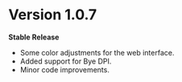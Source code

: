 # Version 1.0.7
**Stable Release**

- Some color adjustments for the web interface.
- Added support for Bye DPI.
- Minor code improvements.
